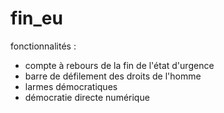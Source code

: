 # fin_eu
fonctionnalités :
- compte à rebours de la fin de l'état d'urgence
- barre de défilement des droits de l'homme
- larmes démocratiques
- démocratie directe numérique
